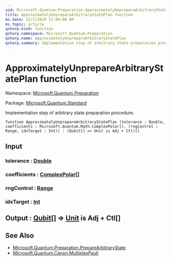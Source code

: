 ```yaml
---
uid: Microsoft.Quantum.Preparation.ApproximatelyUnprepareArbitraryStatePlan
title: ApproximatelyUnprepareArbitraryStatePlan function
ms.date: 12/7/2020 12:00:00 AM
ms.topic: article
qsharp.kind: function
qsharp.namespace: Microsoft.Quantum.Preparation
qsharp.name: ApproximatelyUnprepareArbitraryStatePlan
qsharp.summary: Implementation step of arbitrary state preparation procedure.
---
```


# ApproximatelyUnprepareArbitraryStatePlan function

Namespace: [Microsoft.Quantum.Preparation](xref:Microsoft.Quantum.Preparation)

Package: [Microsoft.Quantum.Standard](https://nuget.org/packages/Microsoft.Quantum.Standard)


Implementation step of arbitrary state preparation procedure.

```qsharp
function ApproximatelyUnprepareArbitraryStatePlan (tolerance : Double, coefficients : Microsoft.Quantum.Math.ComplexPolar[], (rngControl : Range, idxTarget : Int)) : (Qubit[] => Unit is Adj + Ctl)[]
```


## Input

### tolerance : [Double](xref:microsoft.quantum.lang-ref.double)




### coefficients : [ComplexPolar](xref:Microsoft.Quantum.Math.ComplexPolar)[]




### rngControl : [Range](xref:microsoft.quantum.lang-ref.range)




### idxTarget : [Int](xref:microsoft.quantum.lang-ref.int)





## Output : [Qubit](xref:microsoft.quantum.lang-ref.qubit)[] => [Unit](xref:microsoft.quantum.lang-ref.unit)  is Adj + Ctl[]



## See Also

- [Microsoft.Quantum.Preparation.PrepareArbitraryState](xref:Microsoft.Quantum.Preparation.PrepareArbitraryState)
- [Microsoft.Quantum.Canon.MultiplexPauli](xref:Microsoft.Quantum.Canon.MultiplexPauli)